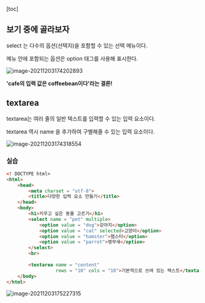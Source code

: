 [toc]

## 보기 중에 골라보자

select 는 다수의 옵션(선택지)을 포함할 수 있는 선택 메뉴이다.

메뉴 안에 포함되는 옵션은 option 태그를 사용해 표시한다.

![image-20211203174202893](C:/Users/kazio/AppData/Roaming/Typora/typora-user-images/image-20211203174202893.png)

**'cafe의 입력 값은 coffeebean이다'라는 결론!**



## textarea

textarea는 여러 줄의 일반 텍스트를 입력할 수 있는 입력 요소이다.

textarea 역시 name 을 추가하여 구별해줄 수 있는 입력 요소이다.

![image-20211203174318554](C:/Users/kazio/AppData/Roaming/Typora/typora-user-images/image-20211203174318554.png)



### 실습

```html
<! DOCTYPE html>
<html>
    <head>
        <meta charset = "utf-8">
        <title>다양한 입력 요소 만들기</title>
    </head>
    <body>
        <h1>키우고 싶은 동물 고르기</h1>
        <select name = "pet" multiple>
            <option value = "dog">강아지</option>
            <option value = "cat" selected>고양이</option>
            <option value = "hamster">햄스터</option>
            <option value = "parrot">앵무새</option>
        </select>
        <br>
        
        <textarea name = "content"
                  rows = "10" cols = "10">기본적으로 쓰여 있는 텍스트</textarea>
    </body>
</html>

```



![image-20211203175227315](C:/Users/kazio/AppData/Roaming/Typora/typora-user-images/image-20211203175227315.png)





